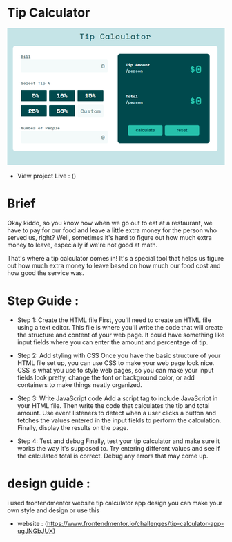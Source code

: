 
# Tip Calculator

![tip-calculator](images/Tip-Calculator.PNG)
- View project Live : () 

# Brief
Okay kiddo, so you know how when we go out to eat at a restaurant, we have to pay for our food and leave a little extra money for the person who served us, right? Well, sometimes it's hard to figure out how much extra money to leave, especially if we're not good at math. 

That's where a tip calculator comes in! It's a special tool that helps us figure out how much extra money to leave based on how much our food cost and how good the service was.

# Step Guide :

- Step 1: Create the HTML file
First, you'll need to create an HTML file using a text editor. This file is where you'll write the code that will create the structure and content of your web page. It could have something like input fields where you can enter the amount and percentage of tip.

- Step 2: Add styling with CSS
Once you have the basic structure of your HTML file set up, you can use CSS to make your web page look nice. CSS is what you use to style web pages, so you can make your input fields look pretty, change the font or background color, or add containers to make things neatly organized.

- Step 3: Write JavaScript code
Add a script tag to include JavaScript in your HTML file. Then write the code that calculates the tip and total amount. Use event listeners to detect when a user clicks a button and fetches the values entered in the input fields to perform the calculation. Finally, display the results on the page.

- Step 4: Test and debug
Finally, test your tip calculator and make sure it works the way it's supposed to. Try entering different values and see if the calculated total is correct. Debug any errors that may come up.

# design guide :
i used frontendmentor website tip calculator app design you can make your own style and design or use this 
- website : (https://www.frontendmentor.io/challenges/tip-calculator-app-ugJNGbJUX)